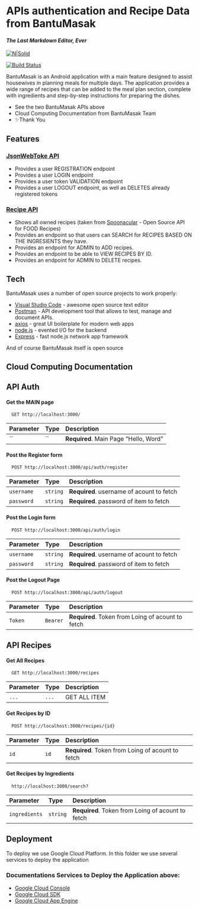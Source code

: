 # APIs authentication and Recipe Data from BantuMasak

#### _The Last Markdown Editor, Ever_

[![N|Solid](https://cldup.com/dTxpPi9lDf.thumb.png)](https://nodesource.com/products/nsolid)

[![Build Status](https://travis-ci.org/joemccann/dillinger.svg?branch=master)](https://travis-ci.org/joemccann/dillinger)

BantuMasak is an Android application with a main feature designed to assist housewives in planning meals for multiple days. The application provides a wide range of recipes that can be added to the meal plan section, complete with ingredients and step-by-step instructions for preparing the dishes.

- See the two BantuMasak APIs above
- Cloud Computing Documentation from BantuMasak Team
- ✨Thank You

## Features

### [JsonWebToke API](https://github.com/MunzirT/spncRecipeAPI/tree/main/jwtAPI)
- Provides a user REGISTRATION endpoint
- Provides a user LOGIN endpoint
- Provides a user token VALIDATION endpoint
- Provides a user LOGOUT endpoint, as well as DELETES already registered tokens

### [Recipe API](https://github.com/MunzirT/spncRecipeAPI/tree/main/theMealsDB-API)
- Shows all owned recipes (taken from [Spoonacular](https://spoonacular.com) - Open Source API for FOOD Recipes)
- Provides an endpoint so that users can SEARCH for RECIPES BASED ON THE INGRESIENTS they have.
- Provides an endpoint for ADMIN to ADD recipes.
- Provides an endpoint to be able to VIEW RECIPES BY ID.
- Provides an endpoint for ADMIN to DELETE recipes.


## Tech

BantuMasak uses a number of open source projects to work properly:

- [Visual Studio Code](https://code.visualstudio.com/) - awesome open source text editor
- [Postman](https://www.postman.com/) - API development tool that allows to test, manage and document APIs.
- [axios](https://axios-http.com/docs/intro) - great UI boilerplate for modern web apps
- [node.js](https://nodejs.org/) - evented I/O for the backend
- [Express](https://expressjs.com/) - fast node.js network app framework

And of course BantuMasak itself is open source

## Cloud Computing Documentation

## API Auth

#### Get the MAIN page
```http
  GET http://localhost:3000/
```
| Parameter | Type     | Description                |
| :-------- | :------- | :------------------------- |
| ``        | ``       | **Required**. Main Page "Hello, Word" |

#### Post the Register form
```http
  POST http://localhost:3000/api/auth/register
```
| Parameter | Type     | Description                       |
| :-------- | :------- | :-------------------------------- |
| `username`      | `string` | **Required**. username of acount to fetch |
| `password`      | `string` | **Required**. password of item to fetch |

#### Post the Login form
```http
  POST http://localhost:3000/api/auth/login
```
| Parameter | Type     | Description                       |
| :-------- | :------- | :-------------------------------- |
| `username`      | `string` | **Required**. username of acount to fetch |
| `password`      | `string` | **Required**. password of item to fetch |

#### Post the Logout Page
```http
  POST http://localhost:3000/api/auth/logout
```
| Parameter | Type     | Description                       |
| :-------- | :------- | :-------------------------------- |
| `Token`      | `Bearer` | **Required**. Token from Loing of acount to fetch |


## API Recipes

#### Get All Recipes
```http
  GET http://localhost:3000/recipes
```
| Parameter | Type     | Description                       |
| :-------- | :------- | :-------------------------------- |
| `...`      | `...`    | GET ALL ITEM |

#### Get Recipes by ID
```http
  POST http://localhost:3000/recipes/{id}
```
| Parameter | Type     | Description                       |
| :-------- | :------- | :-------------------------------- |
| `id`      | `id` | **Required**. Token from Loing of acount to fetch |

#### Get Recipes by Ingredients
```http
  http://localhost:3000/search?
```
| Parameter | Type     | Description                       |
| :-------- | :------- | :-------------------------------- |
|`ingredients`| `string` | **Required**. Token from Loing of acount to fetch |


## Deployment

To deploy we use Google Cloud Platform. In this folder we use several services to deploy the application
### Documentations Services to Deploy the Application above:
 - [Google Cloud Console](https://console.cloud.google.com/)
 - [Google Cloud SDK](https://cloud.google.com/sdk?hl=id)
 - [Google Cloud App Engine](https://cloud.google.com/appengine/docs)







